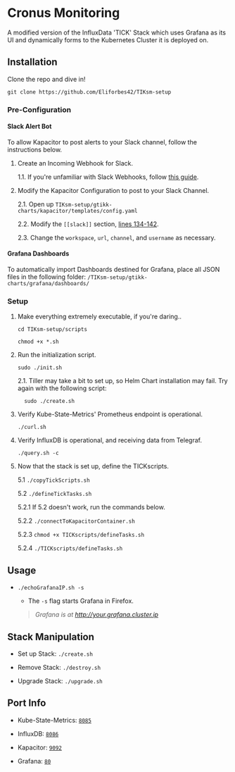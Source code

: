 
# Cronus Monitoring
A modified version of the InfluxData 'TICK' Stack which uses Grafana as its UI and dynamically forms to the Kubernetes Cluster it is deployed on.

## Installation

Clone the repo and dive in!

`git clone https://github.com/Eliforbes42/TIKsm-setup`

### Pre-Configuration

#### Slack Alert Bot
To allow Kapacitor to post alerts to your Slack channel, follow the instructions below.

1. Create an Incoming Webhook for Slack.

    1.1. If you're unfamiliar with Slack Webhooks, follow [this guide](https://api.slack.com/incoming-webhooks).

2. Modify the Kapacitor Configuration to post to your Slack Channel.

    2.1. Open up `TIKsm-setup/gtikk-charts/kapacitor/templates/config.yaml`

    2.2. Modify the `[[slack]]` section, [lines 134-142](https://github.com/Eliforbes42/TIKsm-setup/blob/master/gtikk-charts/kapacitor/templates/config.yaml#L134).
    
    2.3. Change the `workspace`, `url`, `channel`, and `username` as necessary.

#### Grafana Dashboards
To automatically import Dashboards destined for Grafana, place all JSON files in the following folder: `/TIKsm-setup/gtikk-charts/grafana/dashboards/`

### Setup
1.   Make everything extremely executable, if you're daring..
         
         cd TIKsm-setup/scripts

         chmod +x *.sh

2.   Run the initialization script.
                   
         sudo ./init.sh

        2.1.   Tiller may take a bit to set up, so Helm Chart installation may fail. Try again with the following script:

           sudo ./create.sh

3.   Verify Kube-State-Metrics' Prometheus endpoint is operational.

         ./curl.sh

4.   Verify InfluxDB is operational, and receiving data from Telegraf.

         ./query.sh -c

5.   Now that the stack is set up, define the TICKscripts.

        5.1 `./copyTickScripts.sh`  

        5.2 `./defineTickTasks.sh`

        5.2.1 If 5.2 doesn't work, run the commands below.       

        5.2.2 `./connectToKapacitorContainer.sh`

        5.2.3 `chmod +x TICKscripts/defineTasks.sh`

        5.2.4 `./TICKscripts/defineTasks.sh`

## Usage

-  `./echoGrafanaIP.sh -s`

    -  The `-s` flag starts Grafana in Firefox.

    > _Grafana is at http://your.grafana.cluster.ip_


## Stack Manipulation

- Set up Stack:  `./create.sh`

- Remove Stack:  `./destroy.sh`

- Upgrade Stack: `./upgrade.sh`        

## Port Info
* Kube-State-Metrics: [`8085`](https://github.com/Eliforbes42/TIKsm-setup/blob/master/gtikk-charts/kube-state-metrics/values.yaml#L8)

* InfluxDB: [`8086`](https://github.com/Eliforbes42/TIKsm-setup/blob/master/gtikk-charts/influxdb/values.yaml#L103)

* Kapacitor: [`9092`](https://github.com/Eliforbes42/TIKsm-setup/blob/master/gtikk-charts/kapacitor/templates/config.yaml#L17)

* Grafana: [`80`](https://github.com/Eliforbes42/TIKsm-setup/blob/master/gtikk-charts/grafana/values.yaml#L58)
